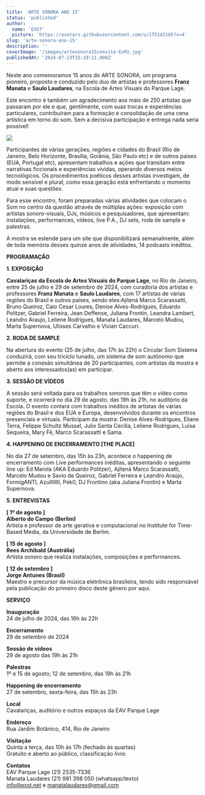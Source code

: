 ```yaml
---
title: 'ARTE SONORA ANO 15'
status: 'published'
author:
  name: 'EXST'
  picture: 'https://avatars.githubusercontent.com/u/175142165?v=4'
slug: 'arte-sonora-ano-15'
description: ''
coverImage: '/images/artesonora15convite-ExMz.jpg'
publishedAt: '2024-07-23T15:19:11.000Z'
---
```


Neste ano comemoramos 15 anos do ARTE SONORA, um programa pioneiro, proposto e conduzido pelo duo de artistas e professores **Franz Manata** e **Saulo Laudares**, na Escola de Artes Visuais do Parque Lage.

Este encontro é também um agradecimento aos mais de 250 artistas que passaram por ele e que, gentilmente, com suas trocas e experiências particulares, contribuíram para a formação e consolidação de uma cena artística em torno do som. Sem a decisiva participação e entrega nada seria possível!

![](/images/artesonora15convite-U4Nz.jpg)

Participantes de várias gerações, regiões e cidades do Brasil (Rio de Janeiro, Belo Horizonte, Brasília, Goiânia, São Paulo etc) e de outros países (EUA, Portugal etc), apresentam trabalhos e ações que transitam entre narrativas ficcionais e experiências vividas, operando diversos meios tecnológicos. Os procedimentos poéticos desses artistas investigam, de modo sensível e plural, como essa geração está enfrentando o momento atual e suas questões.

Para esse encontro, foram preparadas várias atividades que colocam o Som no centro da questão através de múltiplas ações: exposição com artistas sonoro-visuais, DJs, músicos e pesquisadores, que apresentam: instalações, performances, vídeos, live P.A., DJ sets, roda de sample e palestras.

A mostra se estende para um site que disponibilizará semanalmente, além de toda memória desses quinze anos de atividades, 14 podcasts inéditos.

**PROGRAMAÇÃO**

**1. EXPOSIÇÃO**

**Cavalariças da Escola de Artes Visuais do Parque Lage**, no Rio de Janeiro, entre 25 de julho e 29 de setembro de 2024, com curadoria dos artistas e professores **Franz Manata** e **Saulo Laudares**, com 17 artistas de várias regiões do Brasil e outros países, sendo eles:Ajítẹnà Marco Scarassatti, Bruno Queiroz, Caio Cesar Loures, Denise Alves-Rodrigues, Eduardo Politzer, Gabriel Ferreira, Jean Deffense, Juliana Frontin, Leandra Lambert, Leandro Araujo, Leliene Rodrigues, Manata Laudares, Marcelo Mudou, Marta Supernova, Ulisses Carvalho e Vivian Caccuri.

**2. RODA DE SAMPLE**

Na abertura do evento (25 de julho, das 17h às 22h) o Circular Som Sistema conduzirá, com seu triciclo tunado, um sistema de som autônomo que permite a conexão simultânea de 20 participantes, com artistas da mostra e aberto aos interessados(as) em participar.

**3. SESSÃO DE VÍDEOS**

A sessão será voltada para os trabalhos sonoros que têm o vídeo como suporte, e ocorrerá no dia 29 de agosto, das 19h às 21h, no auditório da Escola. O evento contará com trabalhos inéditos de artistas de várias regiões do Brasil e dos EUA e Europa, desenvolvidos durante os encontros presenciais e virtuais. Participam da mostra: Denise Alves-Rodrigues, Eliane Terra, Felippe Schultz Mussel, Julio Santa Cecília, Leliene Rodrigues, Luísa Sequeira, Mary Fê, Marco Scarassatti e Sama.

**4. HAPPENING DE ENCERRAMENTO \[THE PLACE\]**

No dia 27 de setembro, das 15h às 23h, acontece o happening de encerramento com Live performances inéditas, apresentando o seguinte line up: Ed Marola (AKA Eduardo Politzer), Ajítẹnà Marco Scarassatti, Marcelo Mudou e Savio de Queiroz, Gabriel Ferreira e Leandro Araújo, FormigANTI, Azullllllll, Pek0, DJ Frontinn (aka Juliana Frontin) e Marta Supernova.

**5. ENTREVISTAS**

**\[ 1º de agosto \]**\
**Alberto do Campo (Berlim)**\
Artista e professor de arte gerativa e computacional no Institute for Time-Based Media, da Universidade de Berlim.

**\[ 15 de agosto \]**\
**Rees Archibald (Austrália)**\
Artista sonoro que realiza instalações, composições e performances.

**\[ 12 de setembro \]**\
**Jorge Antunes (Brasil)**\
Maestro e precursor da música eletrônica brasileira, tendo sido responsável pela publicação do primeiro disco deste gênero por aqui.

**SERVIÇO**

**Inauguração**\
24 de julho de 2024, das 16h às 22h

**Encerramento**\
29 de setembro de 2024

**Sessão de vídeos**\
29 de agosto das 19h às 21h

**Palestras**\
1º e 15 de agosto; 12 de setembro, das 19h às 21h

**Happening de encerramento**\
27 de setembro, sexta-feira, das 15h às 23h

**Local**\
Cavalariças, auditório e outros espaços da EAV Parque Lage

**Endereço**\
Rua Jardim Botânico, 414, Rio de Janeiro

**Visitação**\
Quinta a terça, das 10h às 17h (fechado às quartas)\
Gratuito e aberto ao público, classificação livre.

**Contatos**\
EAV Parque Lage (21) 2535-7336\
Manata Laudares (21) 981 398 050 (whatsapp/texto)\
[info@exst.net](mailto:info@exst.net) e [manatalaudares@gmail.com](mailto:manatalaudares@gmail.com)